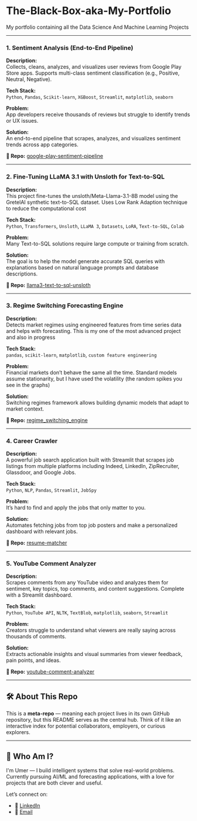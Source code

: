 # The-Black-Box-aka-My-Portfolio
My portfolio containing all the Data Science And Machine Learning Projects

---

### 1. Sentiment Analysis (End-to-End Pipeline)
**Description:**  
Collects, cleans, analyzes, and visualizes user reviews from Google Play Store apps. Supports multi-class sentiment classification (e.g., Positive, Neutral, Negative).

**Tech Stack:**  
`Python`, `Pandas`, `Scikit-learn`, `XGBoost`, `Streamlit`, `matplotlib`, `seaborn`

**Problem:**  
App developers receive thousands of reviews but struggle to identify trends or UX issues.

**Solution:**  
An end-to-end pipeline that scrapes, analyzes, and visualizes sentiment trends across app categories.

**🔗 Repo:** [google-play-sentiment-pipeline](https://github.com/umer-farooq230/Sentiment_Analysis)

---

### 2. Fine-Tuning LLaMA 3.1 with Unsloth for Text-to-SQL
**Description:**  
This project fine-tunes the unsloth/Meta-Llama-3.1-8B model using the GretelAI synthetic text-to-SQL dataset. Uses Low Rank Adaption technique to reduce the computational cost

**Tech Stack:**  
`Python`, `Transformers`, `Unsloth`, `LLaMA 3`, `Datasets`, `LoRA`, `Text-to-SQL`, `Colab`

**Problem:**  
Many Text-to-SQL solutions require large compute or training from scratch.

**Solution:**  
The goal is to help the model generate accurate SQL queries with explanations based on natural language prompts and database descriptions.

**🔗 Repo:** [llama3-text-to-sql-unsloth](https://github.com/umer-farooq230/NL2SQL-Fine-Tuning)

---

### 3. Regime Switching Forecasting Engine
**Description:**  
Detects market regimes using engineered features from time series data and helps with forecasting. This is my one of the most advanced project and also in progress 

**Tech Stack:**  
`pandas`, `scikit-learn`, `matplotlib`, `custom feature engineering`

**Problem:**  
Financial markets don’t behave the same all the time. Standard models assume stationarity, but I have used the volatility (the random spikes you see in the graphs)

**Solution:**  
Switching regimes framework allows building dynamic models that adapt to market context.

**🔗 Repo:** [regime_switching_engine](https://github.com/umer-farooq230/regime_switching_engine)

---

### 4. Career Crawler
**Description:**  
A powerful job search application built with Streamlit that scrapes job listings from multiple platforms including Indeed, LinkedIn, ZipRecruiter, Glassdoor, and Google Jobs.

**Tech Stack:**  
`Python`, `NLP`, `Pandas`, `Streamlit`, `JobSpy`

**Problem:**  
It’s hard to find and apply the jobs that only matter to you.

**Solution:**  
Automates fetching jobs from top job posters and make a personalized dashboard with relevant jobs.

**🔗 Repo:** [resume-matcher](https://github.com/umer-farooq230/Career-Crawler)

---

### 5. YouTube Comment Analyzer
**Description:**  
Scrapes comments from any YouTube video and analyzes them for sentiment, key topics, top comments, and content suggestions. Complete with a Streamlit dashboard.

**Tech Stack:**  
`Python`, `YouTube API`, `NLTK`, `TextBlob`, `matplotlib`, `seaborn`, `Streamlit`

**Problem:**  
Creators struggle to understand what viewers are really saying across thousands of comments.

**Solution:**  
Extracts actionable insights and visual summaries from viewer feedback, pain points, and ideas.

**🔗 Repo:** [youtube-comment-analyzer](https://github.com/yourusername/youtube-comment-analyzer)

---


## 🛠️ About This Repo

This is a **meta-repo** — meaning each project lives in its own GitHub repository, but this README serves as the central hub. Think of it like an interactive index for potential collaborators, employers, or curious explorers.

---

## 👋 Who Am I?

I'm Umer — I build intelligent systems that solve real-world problems. Currently pursuing AI/ML and forecasting applications, with a love for projects that are both clever and useful.

Let’s connect on:
- 🧠 [LinkedIn](https://www.linkedin.com/in/umer-farooq230/)
- 💌 [Email](umerfarooq230@gmail.com)
